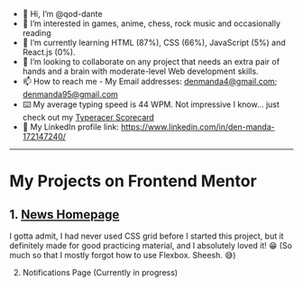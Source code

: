 - 👋 Hi, I’m @qod-dante
- 👀 I’m interested in games, anime, chess, rock music and occasionally reading
- 🌱 I’m currently learning HTML (87%), CSS (66%), JavaScript (5%) and React.js (0%).
- 💞️ I’m looking to collaborate on any project that needs an extra pair of hands and a brain with moderate-level Web development skills.
- 📫 How to reach me - My Email addresses: denmanda4@gmail.com; denmanda95@gmail.com
- ⌨️ My average typing speed is 44 WPM. Not impressive I know... just check out my [Typeracer Scorecard](https://data.typeracer.com/misc/badge?user=dante_the_samurai)
- 🔗 My LinkedIn profile link: https://www.linkedin.com/in/den-manda-172147240/
<!---
qod-dante/qod-dante is a ✨ special ✨ repository because its `README.md` (this file) appears on your GitHub profile.
You can click the Preview link to take a look at your changes.
--->
<!---
<a href="https://data.typeracer.com/pit/profile?user=dante_the_samurai&ref=badge" target="_top"><img src="https://data.typeracer.com/misc/badge?user=dante_the_samurai" border="0" alt="TypeRacer.com scorecard for user dante_the_samurai"/></a>
--->

---

# My Projects on Frontend Mentor

## 1. [News Homepage](https://www.frontendmentor.io/solutions/news-homepage-SVTW3-9ZPd)

I gotta admit, I had never used CSS grid before I started this project, but it definitely made for good practicing material, and I absolutely loved it! 😁 (So much so that I mostly forgot how to use Flexbox. Sheesh. 😅)

2. Notifications Page (Currently in progress)

<!---
Access Token for Coderankers Profile 2022/12/20 22:44
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
--->
